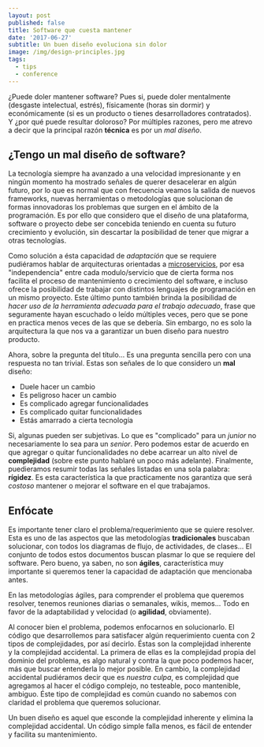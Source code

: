 ```yaml
---
layout: post
published: false
title: Software que cuesta mantener
date: '2017-06-27'
subtitle: Un buen diseño evoluciona sin dolor
image: /img/design-principles.jpg
tags:
  - tips
  - conference
---
```

¿Puede doler mantener software? Pues si, puede doler mentalmente (desgaste intelectual, estrés), físicamente (horas sin dormir) y económicamente (si es un producto o tienes desarrolladores contratados). Y ¿por qué puede resultar doloroso? Por múltiples razones, pero me atrevo a decir que la principal razón **técnica** es por un _mal diseño_.

## ¿Tengo un mal diseño de software?

La tecnología siempre ha avanzado a una velocidad impresionante y en ningún momento ha mostrado señales de querer desacelerar en algún futuro, por lo que es normal que con frecuencia veamos la salida de nuevos frameworks, nuevas herramientas o metodologías que solucionan de formas innovadoras los problemas que surgen en el ámbito de la programación. Es por ello que considero que el diseño de una plataforma, software o proyecto debe ser concebida teniendo en cuenta su futuro crecimiento y evolución, sin descartar la posibilidad de tener que migrar a otras tecnologías.

Como solución a ésta capacidad de _adaptación_ que se requiere pudiéramos hablar de arquitecturas orientadas a [microservicios](https://martinfowler.com/articles/microservices.html), por esa "independencia" entre cada modulo/servicio que de cierta forma nos facilita el proceso de mantenimiento o crecimiento del software, e incluso ofrece la posibilidad de trabajar con distintos lenguajes de programación en un mismo proyecto. Este último punto también brinda la posibilidad de _hacer uso de la herramienta adecuada para el trabajo adecuado_, frase que seguramente hayan escuchado o leído múltiples veces, pero que se pone en practica menos veces de las que se debería. Sin embargo, no es solo la arquitectura la que nos va a garantizar un buen diseño para nuestro producto.

Ahora, sobre la pregunta del título... Es una pregunta sencilla pero con una respuesta no tan trivial. Estas son señales de lo que considero un **mal** diseño:

- Duele hacer un cambio
- Es peligroso hacer un cambio
- Es complicado agregar funcionalidades
- Es complicado quitar funcionalidades
- Estás amarrado a cierta tecnología

Si, algunas pueden ser subjetivas. Lo que es "complicado" para un _junior_ no necesariamente lo sea para un _senior_. Pero podemos estar de acuerdo en que agregar o quitar funcionalidades no debe acarrear un alto nivel de **complejidad** (sobre este punto hablaré un poco más adelante). Finalmente, puedieramos resumir todas las señales listadas en una sola palabra: **rígidez**. Es esta característica la que practicamente nos garantiza que será _costoso_ mantener o mejorar el software en el que trabajamos. 

## Enfócate

Es importante tener claro el problema/requerimiento que se quiere resolver. Esta es uno de las aspectos que las metodologías __tradicionales__ buscaban solucionar, con todos los diagramas de flujo, de actividades, de clases... El conjunto de todos estos documentos buscan plasmar lo que se requiere del software. Pero bueno, ya saben, no son **ágiles**, característica muy importante si queremos tener la capacidad de adaptación que mencionaba antes.

En las metodologías ágiles, para comprender el problema que queremos resolver, tenemos reuniones diarias o semanales, wikis, memos... Todo en favor de la adaptabilidad y velocidad (o **agilidad**, obviamente).

Al conocer bien el problema, podemos enfocarnos en solucionarlo. El código que desarrollemos para satisfacer algún requerimiento cuenta con 2 tipos de complejidades, por así decirlo. Éstas son la  complejidad inherente y la complejidad accidental. La primera de ellas es la complejidad propia del dominio del problema, es algo natural y contra la que poco podemos hacer, más que buscar entenderla lo mejor posible. En cambio, la complejidad accidental pudiéramos decir que es _nuestra culpa_, es complejidad que agregamos al hacer el código complejo, no testeable, poco mantenible, ambiguo. Éste tipo de complejidad es común cuando no sabemos con claridad el problema que queremos solucionar.

Un buen diseño es aquel que esconde la complejidad inherente y elimina la complejidad accidental. Un código simple falla menos, es fácil de entender y facilita su mantenimiento.
